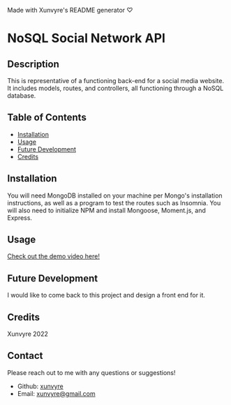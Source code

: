 Made with Xunvyre's README generator ♡
# NoSQL Social Network API
## Description
This is representative of a functioning back-end for a social media website. It includes models, routes, and controllers, all functioning through a NoSQL database.
## Table of Contents
* [Installation](https://github.com/xunvyre/social-net-api#installation)
* [Usage](https://github.com/xunvyre/social-net-api#usage)
* [Future Development](https://github.com/xunvyre/social-net-api#future-development)
* [Credits](https://github.com/xunvyre/social-net-api#credits)
## Installation
You will need MongoDB installed on your machine per Mongo's installation instructions, as well as a program to test the routes such as Insomnia. You will also need to initialize NPM and install Mongoose, Moment.js, and Express.
## Usage
[Check out the demo video here!](https://youtu.be/SqEHdv2QcCA)
## Future Development
I would like to come back to this project and design a front end for it.
## Credits
Xunvyre 2022
## Contact
Please reach out to me with any questions or suggestions!
* Github: [xunvyre](https://github.com/xunvyre/)
* Email: xunvyre@gmail.com
